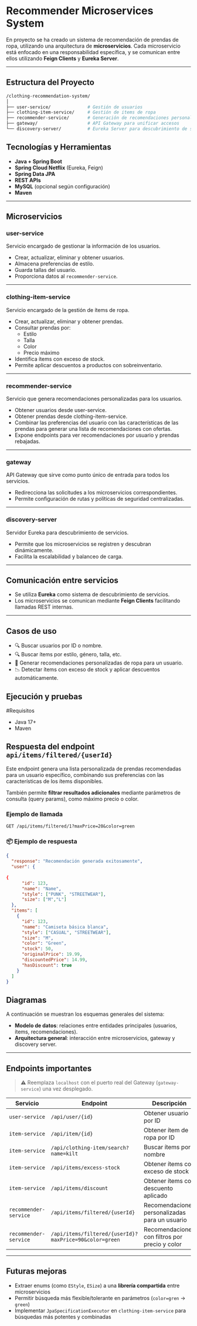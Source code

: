 # Recommender Microservices System

En proyecto se ha creado un sistema de recomendación de prendas de ropa, utilizando una arquitectura de **microservicios**. Cada microservicio está enfocado en una responsabilidad específica, y se comunican entre ellos utilizando **Feign Clients** y **Eureka Server**.

---

## Estructura del Proyecto

```bash
/clothing-recommendation-system/
│
├── user-service/              # Gestión de usuarios
├── clothing-item-service/     # Gestión de items de ropa
├── recommender-service/       # Generación de recomendaciones personalizadas y otros
├── gateway/                   # API Gateway para unificar accesos
└── discovery-server/          # Eureka Server para descubrimiento de servicios
```


## Tecnologías y Herramientas

- **Java + Spring Boot**
- **Spring Cloud Netflix** (Eureka, Feign)
- **Spring Data JPA**
- **REST APIs**
- **MySQL** (opcional según configuración)
- **Maven**

---

## Microservicios

###  user-service
Servicio encargado de gestionar la información de los usuarios.

- Crear, actualizar, eliminar y obtener usuarios.
- Almacena preferencias de estilo.
- Guarda tallas del usuario.
- Proporciona datos al `recommender-service`.

---

### clothing-item-service
Servicio encargado de la gestión de ítems de ropa.

- Crear, actualizar, eliminar y obtener prendas.
- Consultar prendas por:
  - Estilo
  - Talla
  - Color
  - Precio máximo
- Identifica ítems con exceso de stock.
- Permite aplicar descuentos a productos con sobreinventario.
---

###  recommender-service
Servicio que genera recomendaciones personalizadas para los usuarios.

- Obtener usuarios desde user-service.
- Obtener prendas desde clothing-item-service.
- Combinar las preferencias del usuario con las características de las prendas para generar una lista de recomendaciones con ofertas.
- Expone endpoints para ver recomendaciones por usuario y prendas rebajadas.
---
###  gateway
API Gateway que sirve como punto único de entrada para todos los servicios.

- Redirecciona las solicitudes a los microservicios correspondientes.
- Permite configuración de rutas y políticas de seguridad centralizadas.
---
### discovery-server
Servidor Eureka para descubrimiento de servicios.

- Permite que los microservicios se registren y descubran dinámicamente.
- Facilita la escalabilidad y balanceo de carga.


---

## Comunicación entre servicios

- Se utiliza **Eureka** como sistema de descubrimiento de servicios.
- Los microservicios se comunican mediante **Feign Clients** facilitando llamadas REST internas.

---

## Casos de uso

- 🔍 Buscar usuarios por ID o nombre.
- 🔍 Buscar ítems por estilo, género, talla, etc.
- 🎯 Generar recomendaciones personalizadas de ropa para un usuario.
- 📉 Detectar ítems con exceso de stock y aplicar descuentos automáticamente.

## Ejecución y pruebas
#Requisitos
- Java 17+
- Maven

## Respuesta del endpoint `api/items/filtered/{userId}`

Este endpoint genera una lista personalizada de prendas recomendadas para un usuario específico, combinando sus preferencias con las características de los ítems disponibles.

También permite **filtrar resultados adicionales** mediante parámetros de consulta (query params), como máximo precio o color.

###  Ejemplo de llamada

```http
GET /api/items/filtered/1?maxPrice=20&color=green
```
### 📦 Ejemplo de respuesta

```json
{
  "response": "Recomendación generada exitosamente",
  "user": {
      
{
      "id": 123,
      "name": "Name",
      "style": ["PUNK", "STREETWEAR"],
      "size": ["M","L"]
  },
  "items": [
    {
      "id": 123,
      "name": "Camiseta básica blanca",
      "style": ["CASUAL", "STREETWEAR"],
      "size": "M",
      "color": "Green",
      "stock": 50,
      "originalPrice": 19.99,
      "discountedPrice": 14.99,
      "hasDiscount": true
    }
  ]
}

```


## Diagramas

A continuación se muestran los esquemas generales del sistema:

- **Modelo de datos**: relaciones entre entidades principales (usuarios, ítems, recomendaciones).
- **Arquitectura general**: interacción entre microservicios, gateway y discovery server.

> 

---

##  Endpoints importantes

> ⚠️ Reemplaza `localhost` con el puerto real del Gateway (`gateway-service`) una vez desplegado.

| Servicio               | Endpoint                                         | Descripción                                                   |
|------------------------|--------------------------------------------------|---------------------------------------------------------------|
| `user-service`         | `/api/user/{id}`                                 | Obtener usuario por ID                                        |
| `item-service`         | `/api/item/{id}`                                 | Obtener ítem de ropa por ID                                   |
| `item-service`         | `/api/clothing-item/search?name=kilt`           | Buscar ítems por nombre                                       |
| `item-service`         | `/api/items/excess-stock`                       | Obtener ítems con exceso de stock                             |
| `item-service`         | `/api/items/discount`                           | Obtener ítems con descuento aplicado                          |
| `recommender-service`  | `/api/items/filtered/{userId}`                  | Recomendaciones personalizadas para un usuario                |
| `recommender-service`  | `/api/items/filtered/{userId}?maxPrice=90&color=green` | Recomendaciones con filtros por precio y color        |

---

##  Futuras mejoras

- Extraer enums (como `EStyle`, `ESize`) a una **librería compartida** entre microservicios
-  Permitir búsqueda más flexible/tolerante en parámetros (`color=gren` → `green`)
-  Implementar `JpaSpecificationExecutor` en `clothing-item-service` para búsquedas más potentes y combinadas

